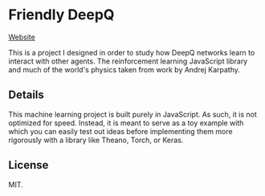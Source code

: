# Friendly DeepQ
[Website](https://greydanus.github.io/friendly_deepq/index.html)

This is a project I designed in order to study how DeepQ networks learn to interact with other agents. The reinforcement learning JavaScript library and much of the world's physics taken from work by Andrej Karpathy.

## Details
This machine learning project is built purely in JavaScript. As such, it is not optimized for speed. Instead, it is meant to serve as a toy example with which you can easily test out ideas before implementing them more rigorously with a library like Theano, Torch, or Keras.

## License

MIT.
